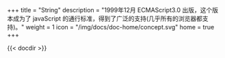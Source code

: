 +++
title = "String"
description = "1999年12月 ECMAScript3.0 出版，这个版本成为了 javaScript 的通行标准，得到了广泛的支持(几乎所有的浏览器都支持)。"
weight = 1
icon = "/img/docs/doc-home/concept.svg"
home = true
+++


{{< docdir >}}
